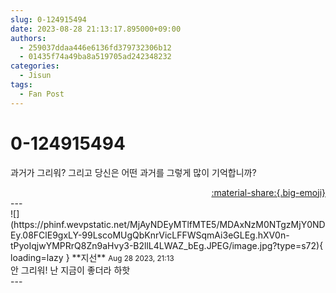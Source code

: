 ```yaml
---
slug: 0-124915494
date: 2023-08-28 21:13:17.895000+09:00
authors:
  - 259037ddaa446e6136fd379732306b12
  - 01435f74a49ba8a519705ad242348232
categories:
  - Jisun
tags:
  - Fan Post
---
```


# 0-124915494

<div class="post-container" markdown="1">
<div class="content-container md-sidebar__scrollwrap" markdown="1">

과거가 그리워? 그리고 당신은 어떤 과거를 그렇게 많이 기억합니까?

</div>
</div>

<div style="text-align: right;" markdown="1">
<a href="https://weverse.io/fromis9/fanpost/0-124915494" style="text-align: right;">:material-share:{.big-emoji}</a>
</div>
---

<div class="comments-container md-sidebar__scrollwrap" markdown="1">
<div class="comment" markdown="1">
<div class='id-container' markdown="1">
![](https://phinf.wevpstatic.net/MjAyNDEyMTlfMTE5/MDAxNzM0NTgzMjY0NDEy.08FClE9gxLY-99LscoMUgQbKnrVicLFFWSqmAi3eGLEg.hXV0n-tPyoIqjwYMPRrQ8Zn9aHvy3-B2llL4LWAZ_bEg.JPEG/image.jpg?type=s72){ loading=lazy }
**<span class="artist">지선</span>** <small>Aug 28 2023, 21:13</small><br>
</div>
<div class='comment-body' markdown="1">
안 그리워! 난 지금이 좋더라 하핫
</div>
</div>
</div>
---
